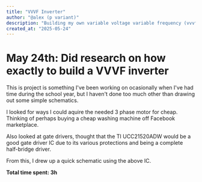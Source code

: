 ```yaml
---
title: "VVVF Inverter"
author: "@alex (p variant)"
description: "Building my own variable voltage variable frequency (vvvf) inverter, just like the ones that power electric trains!"
created_at: "2025-05-24"
---
```


# May 24th: Did research on how exactly to build a VVVF inverter

This is project is something I've been working on ocasionally when I've had time during the school year, but I haven't done too much other than drawing out some simple schematics.

I looked for ways I could aquire the needed 3 phase motor for cheap. Thinking of perhaps buying a cheap washing machine off Facebook marketplace.

Also looked at gate drivers, thought that the TI UCC21520ADW would be a good gate driver IC due to its various protections and being a complete half-bridge driver. 

From this, I drew up a quick schematic using the above IC. 


**Total time spent: 3h**